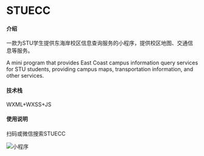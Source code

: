 # STUECC

#### 介绍

一款为STU学生提供东海岸校区信息查询服务的小程序，提供校区地图、交通信息等服务。

A mini program that provides East Coast campus information query services for STU students, providing campus maps, transportation information, and other services.

#### 技术栈

WXML+WXSS+JS

#### 使用说明

扫码或微信搜索STUECC

![小程序](https://foruda.gitee.com/images/1681377157460251686/5d2c6c4b_8148862.jpeg)
